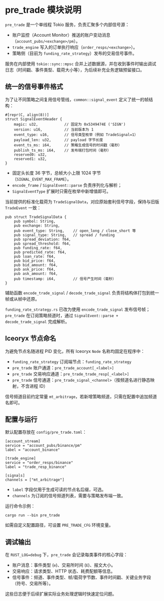 # pre_trade 模块说明

`pre_trade` 是一个单线程 Tokio 服务，负责汇聚多个内部信号源：

- 账户监控（Account Monitor）推送的账户变动消息（`account_pubs/<exchange>/pm`）。
- `trade_engine` 写入的订单执行响应（`order_resps/<exchange>`）。
- 策略侧（目前为 `funding_rate_strategy`）发布的交易信号事件。

服务在内部使用 `tokio::sync::mpsc` 合并上述数据源，并在收到事件时输出调试日志（时间戳、事件类型、载荷大小等），为后续补充业务逻辑预留接口。

## 统一的信号事件格式

为了让不同策略之间复用信号管线，`common::signal_event` 定义了统一的帧结构：

```
#[repr(C, align(8))]
struct SignalEventHeader {
    magic: u32,            // 固定为 0x5349474E ('SIGN')
    version: u16,          // 当前版本为 1
    event_type: u16,       // 信号类型枚举（例如 TradeSignal=1）
    payload_len: u32,      // payload 字节长度
    event_ts_ms: i64,      // 策略生成信号的时间戳（毫秒）
    publish_ts_ms: i64,    // 发布端打包时间（毫秒）
    reserved0: u32,
    reserved1: u32,
}
```

- 固定头长度 36 字节，总帧大小上限 1024 字节（`SIGNAL_EVENT_MAX_FRAME`）。
- `encode_frame` / `SignalEvent::parse` 负责序列化与解析；
- `SignalEventType` 扩展时只需在枚举中新增值即可。

当前提供的标准化载荷为 `TradeSignalData`，对应原始套利信号字段，保持与旧版 `TradeEvent` 一致：

```
pub struct TradeSignalData {
    pub symbol: String,
    pub exchange: String,
    pub event_type: String,    // open_long / close_short 等
    pub signal_type: String,   // spread / funding
    pub spread_deviation: f64,
    pub spread_threshold: f64,
    pub funding_rate: f64,
    pub predicted_rate: f64,
    pub loan_rate: f64,
    pub bid_price: f64,
    pub bid_amount: f64,
    pub ask_price: f64,
    pub ask_amount: f64,
    pub timestamp: i64,        // 信号产生时间（毫秒）
}
```

辅助函数 `encode_trade_signal` / `decode_trade_signal` 负责将结构体打包到统一帧或从帧中还原。

`funding_rate_strategy.rs` 已改为使用 `encode_trade_signal` 发布信号帧；`pre_trade` 在订阅策略频道时，通过 `SignalEvent::parse + decode_trade_signal` 完成解析。

## Iceoryx 节点命名

为避免节点名随进程 PID 变化，所有 Iceoryx `Node` 名称均固定在程序中：

- `funding_rate_strategy` 订阅端节点：`funding_rate_strategy`
- `pre_trade` 账户通道：`pre_trade_account[_<label>]`
- `pre_trade` 交易响应通道：`pre_trade_trade_resp[_<label>]`
- `pre_trade` 信号通道：`pre_trade_signal_<channel>`（按频道名进行静态映射，不含进程 ID）

信号频道目前约定常量 `mt_arbitrage`，若新增策略频道，只需在配置中追加频道名即可。

## 配置与运行

默认配置存放在 `config/pre_trade.toml`：

```
[account_stream]
service = "account_pubs/binance/pm"
label = "account_binance"

[trade_engine]
service = "order_resps/binance"
label = "trade_resp_binance"

[signals]
channels = ["mt_arbitrage"]
```

- `label` 字段仅用于生成可读的节点名后缀，可选。
- `channels` 为订阅的信号频道列表，需要与策略发布端一致。

运行命令示例：

```
cargo run --bin pre_trade
```

如需自定义配置路径，可设置 `PRE_TRADE_CFG` 环境变量。

## 调试输出

在 `RUST_LOG=debug` 下，`pre_trade` 会记录每类事件的核心字段：

- 账户消息：事件类型 (`e`)、交易所时间 (`E`)、报文大小。
- 交易响应：请求类型、HTTP 状态、耗费配额等信息。
- 信号事件：频道、事件类型、帧/载荷字节数、事件时间戳、关键业务字段（符号、交易所等）。

这些日志便于后续扩展实际业务处理逻辑时快速定位问题。

